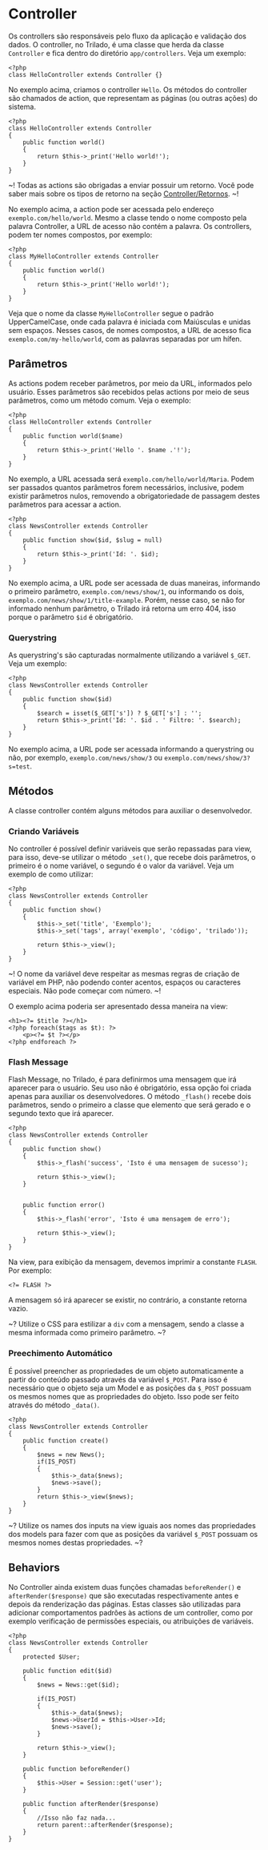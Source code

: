 # Controller #
Os controllers são responsáveis pelo fluxo da aplicação e validação dos dados. O controller, no Trilado, é uma classe que herda da classe `Controller` e fica dentro do diretório `app/controllers`. Veja um exemplo:

	<?php
	class HelloController extends Controller {}

No exemplo acima, criamos o controller `Hello`. Os métodos do controller são chamados de action, que representam as páginas (ou outras ações) do sistema.

	<?php
	class HelloController extends Controller
	{
		public function world()
		{
			return $this->_print('Hello world!');
		}
	}

~! Todas as actions são obrigadas a enviar possuir um retorno. Você pode saber mais sobre os tipos de retorno na seção [Controller/Retornos](~/guide/controller/return). ~!

No exemplo acima, a action pode ser acessada pelo endereço `exemplo.com/hello/world`. Mesmo a classe tendo o nome composto pela palavra Controller, a URL de acesso não contém a palavra. Os controllers, podem ter nomes compostos, por exemplo:

	<?php
	class MyHelloController extends Controller
	{
		public function world()
		{
			return $this->_print('Hello world!');
		}
	}


Veja que o nome da classe `MyHelloController` segue o padrão UpperCamelCase, onde cada palavra é iniciada com Maiúsculas e unidas sem espaços. Nesses casos, de nomes compostos, a URL de acesso fica `exemplo.com/my-hello/world`, com as palavras separadas por um hífen.

## Parâmetros ##
As actions podem receber parâmetros, por meio da URL, informados pelo usuário. Esses parâmetros são recebidos pelas actions por meio de seus parâmetros, como um método comum. Veja o exemplo:

	<?php
	class HelloController extends Controller
	{
		public function world($name)
		{
			return $this->_print('Hello '. $name .'!');
		}
	}

No exemplo, a URL acessada será `exemplo.com/hello/world/Maria`. Podem ser passados quantos parâmetros forem necessários, inclusive, podem existir parâmetros nulos, removendo a obrigatoriedade de passagem destes parâmetros para acessar a action.

	<?php
	class NewsController extends Controller
	{
		public function show($id, $slug = null)
		{
			return $this->_print('Id: '. $id);
		}
	}

No exemplo acima, a URL pode ser acessada de duas maneiras, informando o primeiro parâmetro, `exemplo.com/news/show/1`, ou informando os dois, `exemplo.com/news/show/1/title-example`. Porém, nesse caso, se não for informado nenhum parâmetro, o Trilado irá retorna um erro 404, isso porque o parâmetro `$id` é obrigatório.

### Querystring ###
As querystring's são capturadas normalmente utilizando a variável `$_GET`. Veja um exemplo:


	<?php
	class NewsController extends Controller
	{
		public function show($id)
		{
			$search = isset($_GET['s']) ? $_GET['s'] : '';
			return $this->_print('Id: '. $id . ' Filtro: '. $search);
		}
	}

No exemplo acima, a URL pode ser acessada informando a querystring ou não, por exemplo, `exemplo.com/news/show/3` ou `exemplo.com/news/show/3?s=test`.

## Métodos ##
A classe controller contém alguns métodos para auxiliar o desenvolvedor.

### Criando Variáveis ###
No controller é possível definir variáveis que serão repassadas para view, para isso, deve-se utilizar o método `_set()`, que recebe dois parâmetros, o primeiro é o nome variável, o segundo é o valor da variável. Veja um exemplo de como utilizar:

	<?php
	class NewsController extends Controller
	{
		public function show()
		{
			$this->_set('title', 'Exemplo');
			$this->_set('tags', array('exemplo', 'código', 'trilado'));

			return $this->_view();
		}
	}

~! O nome da variável deve respeitar as mesmas regras de criação de variável em PHP, não podendo conter acentos, espaços ou caracteres especiais. Não pode começar com número. ~!

O exemplo acima poderia ser apresentado dessa maneira na view:

	<h1><?= $title ?></h1>
	<?php foreach($tags as $t): ?>
		<p><?= $t ?></p>
	<?php endforeach ?>

### Flash Message ###
Flash Message, no Trilado, é para definirmos uma mensagem que irá aparecer para o usuário. Seu uso não é obrigatório, essa opção foi criada apenas para auxiliar os desenvolvedores. O método `_flash()` recebe dois parâmetros, sendo o primeiro a classe que elemento que será gerado e o segundo texto que irá aparecer.

	<?php
	class NewsController extends Controller
	{
		public function show()
		{
			$this->_flash('success', 'Isto é uma mensagem de sucesso');

			return $this->_view();
		}

		
		public function error()
		{
			$this->_flash('error', 'Isto é uma mensagem de erro');

			return $this->_view();
		}
	}

Na view, para exibição da mensagem, devemos imprimir a constante `FLASH`. Por exemplo:

	<?= FLASH ?>

A mensagem só irá aparecer se existir, no contrário, a constante retorna vazio.

~? Utilize o CSS para estilizar a `div` com a mensagem, sendo a classe a mesma informada como primeiro parâmetro. ~?

### Preechimento Automático ###
É possível preencher as propriedades de um objeto automaticamente a partir do conteúdo passado através da variável `$_POST`. Para isso é necessário que o objeto seja um Model e as posições da `$_POST` possuam os mesmos nomes que as propriedades do objeto. Isso pode ser feito através do método `_data()`.

	<?php
	class NewsController extends Controller
	{
		public function create()
		{
			$news = new News();
			if(IS_POST)
			{
				$this->_data($news);
				$news->save();
			}
			return $this->_view($news);
		}
	}
	
~? Utilize os names dos inputs na view iguais aos nomes das propriedades dos models para fazer com que as posições da variável `$_POST` possuam os mesmos nomes destas propriedades. ~?

## Behaviors ##
No Controller ainda existem duas funções chamadas `beforeRender()` e `afterRender($response)` que são executadas respectivamente antes e depois da renderização das páginas. Estas classes são utilizadas para adicionar comportamentos padrões às actions de um controller, como por exemplo verificação de permissões especiais, ou atribuições de variáveis.

	<?php
	class NewsController extends Controller
	{
		protected $User;
		
		public function edit($id)
		{
			$news = News::get($id);
			
			if(IS_POST)
			{
				$this->_data($news);
				$news->UserId = $this->User->Id;
				$news->save();
			}
			
			return $this->_view();
		}

		public function beforeRender()
		{
			$this->User = Session::get('user');
		}
		
		public function afterRender($response)
		{
			//Isso não faz nada...
			return parent::afterRender($response);
		}
	}